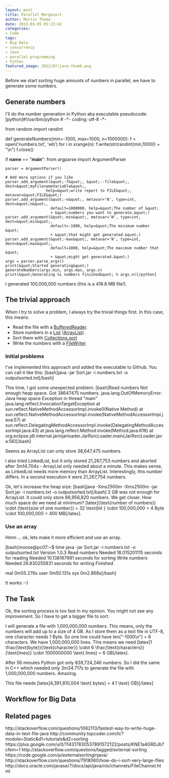 ```yaml
---
layout: post
title: Parallel Mergesort
author: Martin Thoma
date: 2013-03-05 05:23:42
categories: 
- Code
tags: 
- Big Data
- concurrency
- Java
- parallel programming
- Python
featured_image: 2012/07/java-thumb.png
---
```

Before we start sorting huge amounts of numbers in parallel, we have to generate some numbers.

<h2>Generate numbers</h2>
I'll do the number generation in Python aka executable pseudocode:
[python]#!/usr/bin/python
# -*- coding: utf-8 -*-

from random import randint

def generateNumbers(min=-1000, max=1000, n=1000000):
    f = open('numbers.txt', 'wb')
    for i in xrange(n):
        f.write(str(randint(min,1000)) + &quot;\n&quot;)
    f.close()

if __name__ == &quot;__main__&quot;:
    from argparse import ArgumentParser
     
    parser = ArgumentParser()
     
    # Add more options if you like
    parser.add_argument(&quot;-f&quot;, &quot;--file&quot;, dest=&quot;myFilenameVariable&quot;,
                      help=&quot;write report to FILE&quot;, metavar=&quot;FILE&quot;)
    parser.add_argument(&quot;-n&quot;, metavar='N', type=int, dest=&quot;n&quot;, 
                        default=1000000, help=&quot;The number of &quot;
                        + &quot;numbers you want to generate.&quot;)
    parser.add_argument(&quot;-min&quot;, metavar='N', type=int, dest=&quot;min&quot;, 
                        default=-1000, help=&quot;The minimum number &quot;
                        + &quot;that might get generated.&quot;)
    parser.add_argument(&quot;-max&quot;, metavar='N', type=int, dest=&quot;max&quot;, 
                        default=1000, help=&quot;The maximum number that &quot;
                        + &quot;might get generated.&quot;)
    args = parser.parse_args()
    print(&quot;Started generating&quot;)
    generateNumbers(args.min, args.max, args.n)
    print(&quot;Generating %i numbers finished&quot; % args.n)[/python]

I generated 100,000,000 numbers (this is a 418.8 MB file!).

<h2>The trivial approach</h2>
When I try to solve a problem, I always try the trivial things first. In this case, this means:
<ul>
  <li>Read the file with a <a href="http://docs.oracle.com/javase/7/docs/api/java/io/BufferedReader.html">BufferedReader</a>.</li>
  <li>Store numbers in a <a href="http://docs.oracle.com/javase/7/docs/api/java/util/List.html">List</a> (<a href="http://docs.oracle.com/javase/7/docs/api/java/util/ArrayList.html">ArrayList</a>).</li>
  <li>Sort them with <a href="http://docs.oracle.com/javase/7/docs/api/java/util/Collections.html#sort(java.util.List)">Collections.sort</a></li>
  <li>Write the numbers with a <a href="http://docs.oracle.com/javase/7/docs/api/java/io/FileWriter.html">FileWriter</a></li>
</ul>

<h3>Initial problems</h3>
I've implemented this approach and added the executable to Github.
You can call it like this:
[bash]java -jar Sort.jar -i numbers.txt -o outputsorted.txt[/bash]

This time, I got some unexpected problem:
[bash]Read numbers
Not enough heap space.
Got 38647475 numbers.
java.lang.OutOfMemoryError: Java heap space
Exception in thread &quot;main&quot; java.lang.reflect.InvocationTargetException
	at sun.reflect.NativeMethodAccessorImpl.invoke0(Native Method)
	at sun.reflect.NativeMethodAccessorImpl.invoke(NativeMethodAccessorImpl.java:57)
	at sun.reflect.DelegatingMethodAccessorImpl.invoke(DelegatingMethodAccessorImpl.java:43)
	at java.lang.reflect.Method.invoke(Method.java:616)
	at org.eclipse.jdt.internal.jarinjarloader.JarRsrcLoader.main(JarRsrcLoader.java:56)[/bash]

Seems as ArrayList can only store 38,647,475 numbers. 

I also tried LinkedList, but it only stored 21,267,753 numbers and aborted after 3m14.704s - ArrayList only needed about a minute. This makes sense, as LinkedList needs more memory than ArrayList. Interestingly, this number differs. In a second execution it were 21,267,754 numbers.

Ok, let's increase the heap size:
[bash]java -Xms2500m -Xmx2500m -jar Sort.jar -i numbers.txt -o outputsorted.txt[/bash]
2 GB was not enough for ArrayList. It could only store 86,956,820 numbers. We get closer. How much space do we need at minimum? [latex](\text{number of numbers}) \cdot (\text{size of one number}) = 32 \text{bit } \cdot 100,000,000 = 4 Byte \cdot 100,000,000 = 400 MB[/latex]. 

<h3>Use an array</h3>
Hmm ... ok, lets make it more efficient and use an array.

[bash]moose@pc07:~$ time java -jar Sort.jar -i numbers.txt -o outputsorted.txt
Version 1.0.3
Read numbers
Needed 18.015201115 seconds for reading
Needed 10.138167991 seconds for sorting
Write numbers
Needed 26.830255831 seconds for writing
Finished

real	0m55.276s
user	0m50.131s
sys	0m2.868s[/bash]

It works :-)

<h2>The Task</h2>
Ok, the sorting process is too fast in my opinion. You might not see any improvement. So I have to get a bigger file to sort.

I will generate a file with 1,000,000,000 numbers. This means, only the numbers will add up to a size of 4 GB. As I store them as a text file in UTF-8, one character needs 1 Byte. So one line could have len("-1000\n") = 6 characters. We have 1,000,000,000 lines. This means we need [latex]1 \frac{\text{byte}}{\text{character}} \cdot 6 \frac{\text{characters}}{\text{lines}} \cdot 1000000000 \text{ lines} = 6 GB[/latex].

After 56 minutes Python got only 839,724,246 numbers. So I did the same in C++ which needed only 3m34.717s to generate the file with 1,000,000,000 numbers. Amazing.

This file needs [latex]4,391,810,004 \text{ bytes} = 4.1 \text{ GB}[/latex]

<h2>Workflow for Big Data</h2>

<h2>Related pages</h2>
http://stackoverflow.com/questions/1062113/fastest-way-to-write-huge-data-in-text-file-java
http://community.topcoder.com/tc?module=Static&d1=tutorials&d2=sorting
https://plus.google.com/u/0/114317830537891572122/posts/KNE1a4GRDJb?cfem=1
http://stackoverflow.com/questions/tagged/external-sorting
https://code.google.com/p/externalsortinginjava/
http://stackoverflow.com/questions/7918060/how-do-i-sort-very-large-files
http://docs.oracle.com/javase/7/docs/api/java/nio/channels/FileChannel.html